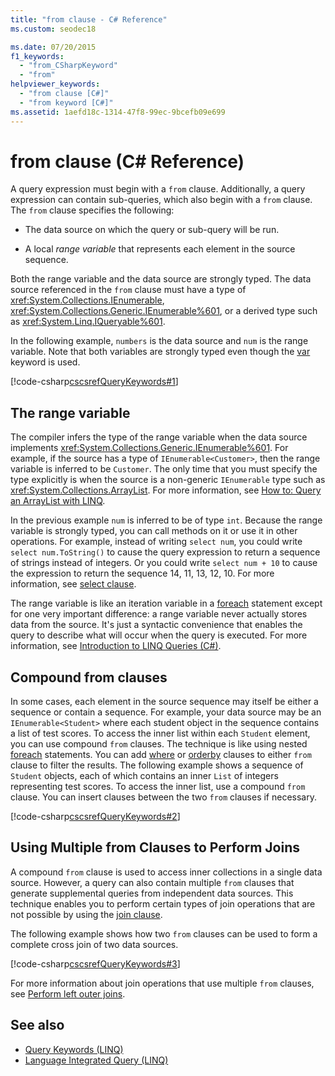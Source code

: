 ```yaml
---
title: "from clause - C# Reference"
ms.custom: seodec18

ms.date: 07/20/2015
f1_keywords: 
  - "from_CSharpKeyword"
  - "from"
helpviewer_keywords: 
  - "from clause [C#]"
  - "from keyword [C#]"
ms.assetid: 1aefd18c-1314-47f8-99ec-9bcefb09e699
---
```

# from clause (C# Reference)

A query expression must begin with a `from` clause. Additionally, a query expression can contain sub-queries, which also begin with a `from` clause. The `from` clause specifies the following:

- The data source on which the query or sub-query will be run.

- A local *range variable* that represents each element in the source sequence.

Both the range variable and the data source are strongly typed. The data source referenced in the `from` clause must have a type of <xref:System.Collections.IEnumerable>, <xref:System.Collections.Generic.IEnumerable%601>, or a derived type such as <xref:System.Linq.IQueryable%601>.

In the following example, `numbers` is the data source and `num` is the range variable. Note that both variables are strongly typed even though the [var](var.md) keyword is used.

[!code-csharp[cscsrefQueryKeywords#1](~/samples/snippets/csharp/VS_Snippets_VBCSharp/CsCsrefQueryKeywords/CS/From.cs#1)]

## The range variable

The compiler infers the type of the range variable when the data source implements <xref:System.Collections.Generic.IEnumerable%601>. For example, if the source has a type of `IEnumerable<Customer>`, then the range variable is inferred to be `Customer`. The only time that you must specify the type explicitly is when the source is a non-generic `IEnumerable` type such as <xref:System.Collections.ArrayList>. For more information, see [How to: Query an ArrayList with LINQ](../../programming-guide/concepts/linq/how-to-query-an-arraylist-with-linq.md).

In the previous example `num` is inferred to be of type `int`. Because the range variable is strongly typed, you can call methods on it or use it in other operations. For example, instead of writing `select num`, you could write `select num.ToString()` to cause the query expression to return a sequence of strings instead of integers. Or you could write `select num + 10` to cause the expression to return the sequence 14, 11, 13, 12, 10. For more information, see [select clause](select-clause.md).

The range variable is like an iteration variable in a [foreach](foreach-in.md) statement except for one very important difference: a range variable never actually stores data from the source. It's just a syntactic convenience that enables the query to describe what will occur when the query is executed. For more information, see [Introduction to LINQ Queries (C#)](../../programming-guide/concepts/linq/introduction-to-linq-queries.md).

## Compound from clauses

In some cases, each element in the source sequence may itself be either a sequence or contain a sequence. For example, your data source may be an `IEnumerable<Student>` where each student object in the sequence contains a list of test scores. To access the inner list within each `Student` element, you can use compound `from` clauses. The technique is like using nested [foreach](foreach-in.md) statements. You can add [where](partial-method.md) or [orderby](orderby-clause.md) clauses to either `from` clause to filter the results. The following example shows a sequence of `Student` objects, each of which contains an inner `List` of integers representing test scores. To access the inner list, use a compound `from` clause. You can insert clauses between the two `from` clauses if necessary.

[!code-csharp[cscsrefQueryKeywords#2](~/samples/snippets/csharp/VS_Snippets_VBCSharp/CsCsrefQueryKeywords/CS/From.cs#2)]

## Using Multiple from Clauses to Perform Joins

A compound `from` clause is used to access inner collections in a single data source. However, a query can also contain multiple `from` clauses that generate supplemental queries from independent data sources. This technique enables you to perform certain types of join operations that are not possible by using the [join clause](join-clause.md).

The following example shows how two `from` clauses can be used to form a complete cross join of two data sources.

[!code-csharp[cscsrefQueryKeywords#3](~/samples/snippets/csharp/VS_Snippets_VBCSharp/CsCsrefQueryKeywords/CS/From.cs#3)]

For more information about join operations that use multiple `from` clauses, see [Perform left outer joins](../../linq/perform-left-outer-joins.md).

## See also

- [Query Keywords (LINQ)](query-keywords.md)
- [Language Integrated Query (LINQ)](../../linq/index.md)
